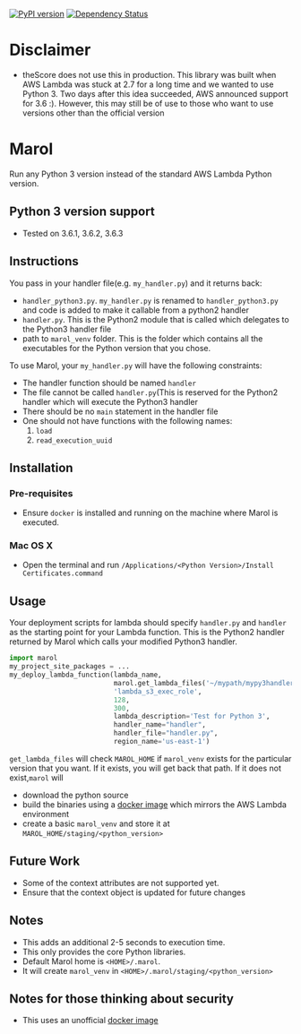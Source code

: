 [![PyPI version](https://badge.fury.io/py/marol.svg)](https://badge.fury.io/py/marol)
[![Dependency Status](https://gemnasium.com/badges/github.com/scoremedia/marol.svg)](https://gemnasium.com/github.com/scoremedia/marol)

# Disclaimer
* theScore does not use this in production. This library was built when AWS Lambda was stuck at 2.7 for a long time and we wanted to use Python 3. Two days after this idea succeeded, AWS announced support for 3.6 :). However, this may still be of use to those who want to use versions other than the official version

# Marol

Run any Python 3 version instead of the standard AWS Lambda Python version.

## Python 3 version support

* Tested on 3.6.1, 3.6.2, 3.6.3


## Instructions
You pass in your handler file(e.g. `my_handler.py`) and it returns back:

* `handler_python3.py`. `my_handler.py` is renamed to `handler_python3.py` and code is added to make it callable from a python2 handler
* `handler.py`. This is the Python2 module that is called which delegates to the Python3 handler file
* path to `marol_venv` folder. This is the folder which contains all the executables for the Python version that you chose.

To use Marol, your `my_handler.py` will have the following constraints:

* The handler function should be named `handler`
* The file cannot be called `handler.py`(This is reserved for the Python2 handler which will execute the Python3 handler
* There should be no `main` statement in the handler file
* One should not have functions with the following names:
   1. `load`
   2. `read_execution_uuid`


## Installation
### Pre-requisites
* Ensure `docker` is installed and running on the machine where Marol is executed.

### Mac OS X
* Open the terminal and run `/Applications/<Python Version>/Install Certificates.command` 


## Usage

Your deployment scripts for lambda should specify `handler.py` and `handler` as the starting point for your Lambda function. This is the Python2 handler returned by Marol which calls your modified Python3 handler.


```python
import marol
my_project_site_packages = ...
my_deploy_lambda_function(lambda_name,
                          marol.get_lambda_files('~/mypath/mypy3handler.py', '3.6.1') + my_project_site_packages,
                          'lambda_s3_exec_role',
                          128,
                          300,
                          lambda_description='Test for Python 3',
                          handler_name="handler",
                          handler_file="handler.py",
                          region_name='us-east-1')

```

`get_lambda_files` will check `MAROL_HOME` if `marol_venv` exists for the particular version that you want. If it exists, you will get back that path. If it does not exist,`marol` will 
* download the python source
* build the binaries using a [docker image](https://github.com/lambci/docker-lambda) which mirrors the AWS Lambda environment
* create a basic `marol_venv` and store it at `MAROL_HOME/staging/<python_version>`

## Future Work
* Some of the context attributes are not supported yet.
* Ensure that the context object is updated for future changes

## Notes
* This adds an additional 2-5 seconds to execution time.
* This only provides the core Python libraries. 
* Default Marol home is `<HOME>/.marol`. 
* It will create `marol_venv` in `<HOME>/.marol/staging/<python_version>`


## Notes for those thinking about security
* This uses an unofficial [docker image](https://github.com/lambci/docker-lambda)
